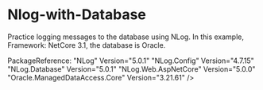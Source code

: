 # Nlog-with-Database
Practice logging messages to the database using NLog.
In this example, Framework: NetCore 3.1, the database is Oracle.


PackageReference:
    "NLog" Version="5.0.1" 
    "NLog.Config" Version="4.7.15"
    "NLog.Database" Version="5.0.1"
    "NLog.Web.AspNetCore" Version="5.0.0" 
    "Oracle.ManagedDataAccess.Core" Version="3.21.61" />
